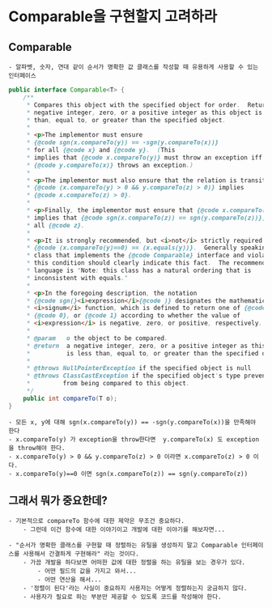 # Comparable을 구현할지 고려하라

## Comparable
    - 알파벳, 숫자, 연대 같이 순서가 명확한 값 클래스를 작성할 때 유용하게 사용할 수 있는 인터페이스

```java
public interface Comparable<T> {
    /**
     * Compares this object with the specified object for order.  Returns a
     * negative integer, zero, or a positive integer as this object is less
     * than, equal to, or greater than the specified object.
     *
     * <p>The implementor must ensure
     * {@code sgn(x.compareTo(y)) == -sgn(y.compareTo(x))}
     * for all {@code x} and {@code y}.  (This
     * implies that {@code x.compareTo(y)} must throw an exception iff
     * {@code y.compareTo(x)} throws an exception.)
     *
     * <p>The implementor must also ensure that the relation is transitive:
     * {@code (x.compareTo(y) > 0 && y.compareTo(z) > 0)} implies
     * {@code x.compareTo(z) > 0}.
     *
     * <p>Finally, the implementor must ensure that {@code x.compareTo(y)==0}
     * implies that {@code sgn(x.compareTo(z)) == sgn(y.compareTo(z))}, for
     * all {@code z}.
     *
     * <p>It is strongly recommended, but <i>not</i> strictly required that
     * {@code (x.compareTo(y)==0) == (x.equals(y))}.  Generally speaking, any
     * class that implements the {@code Comparable} interface and violates
     * this condition should clearly indicate this fact.  The recommended
     * language is "Note: this class has a natural ordering that is
     * inconsistent with equals."
     *
     * <p>In the foregoing description, the notation
     * {@code sgn(}<i>expression</i>{@code )} designates the mathematical
     * <i>signum</i> function, which is defined to return one of {@code -1},
     * {@code 0}, or {@code 1} according to whether the value of
     * <i>expression</i> is negative, zero, or positive, respectively.
     *
     * @param   o the object to be compared.
     * @return  a negative integer, zero, or a positive integer as this object
     *          is less than, equal to, or greater than the specified object.
     *
     * @throws NullPointerException if the specified object is null
     * @throws ClassCastException if the specified object's type prevents it
     *         from being compared to this object.
     */
    public int compareTo(T o);
}

```

    - 모든 x, y에 대해 sgn(x.compareTo(y)) == -sgn(y.compareTo(x))을 만족해야 한다
    - x.compareTo(y) 가 exception을 throw한다면  y.compareTo(x) 도 exception을 throw해야 한다.
    - x.compareTo(y) > 0 && y.compareTo(z) > 0 이라면 x.compareTo(z) > 0 이다.
    - x.compareTo(y)==0 이면 sgn(x.compareTo(z)) == sgn(y.compareTo(z))
    

## 그래서 뭐가 중요한데?
    - 기본적으로 compareTo 함수에 대한 제약은 무조건 중요하다. 
        - 그런데 이건 함수에 대한 이야기이고 개발에 대한 이야기를 해보자면...

    - "순서가 명확한 클래스를 구현할 때 정렬하는 유틸을 생성하지 말고 Comparable 인터페이스를 사용해서 간결하게 구현해라" 라는 것이다.
        - 가끔 개발을 하다보면 어떠한 값에 대한 정렬을 하는 유틸을 보는 경우가 있다.
            - 어떤 필드의 값을 가지고 와서...
            - 어떤 연산을 해서...
        - '정렬이 된다'라는 사실이 중요하지 사용자는 어떻게 정렬하는지 궁금하지 않다. 
        - 사용자가 필요로 하는 부분만 제공할 수 있도록 코드를 작성해야 한다.